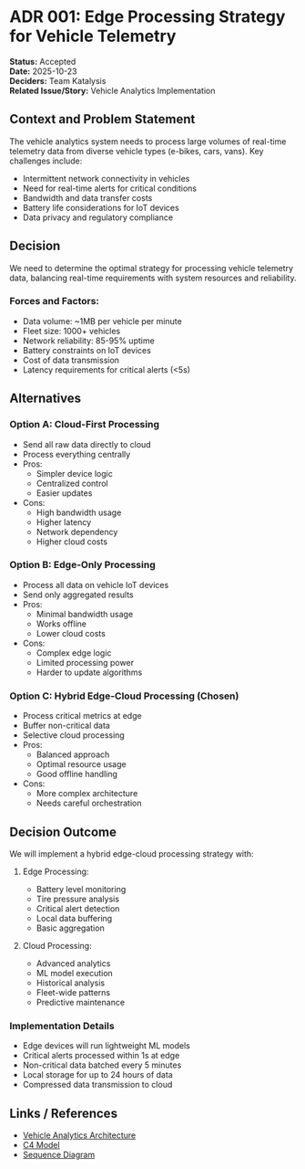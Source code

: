 # ADR 001: Edge Processing Strategy for Vehicle Telemetry

**Status:** Accepted  
**Date:** 2025-10-23  
**Deciders:** Team Katalysis  
**Related Issue/Story:** Vehicle Analytics Implementation

## Context and Problem Statement
The vehicle analytics system needs to process large volumes of real-time telemetry data from diverse vehicle types (e-bikes, cars, vans). Key challenges include:
- Intermittent network connectivity in vehicles
- Need for real-time alerts for critical conditions
- Bandwidth and data transfer costs
- Battery life considerations for IoT devices
- Data privacy and regulatory compliance

## Decision
We need to determine the optimal strategy for processing vehicle telemetry data, balancing real-time requirements with system resources and reliability.

### Forces and Factors:
- Data volume: ~1MB per vehicle per minute
- Fleet size: 1000+ vehicles
- Network reliability: 85-95% uptime
- Battery constraints on IoT devices
- Cost of data transmission
- Latency requirements for critical alerts (<5s)

## Alternatives

### Option A: Cloud-First Processing
- Send all raw data directly to cloud
- Process everything centrally
- Pros:
  - Simpler device logic
  - Centralized control
  - Easier updates
- Cons:
  - High bandwidth usage
  - Higher latency
  - Network dependency
  - Higher cloud costs

### Option B: Edge-Only Processing
- Process all data on vehicle IoT devices
- Send only aggregated results
- Pros:
  - Minimal bandwidth usage
  - Works offline
  - Lower cloud costs
- Cons:
  - Complex edge logic
  - Limited processing power
  - Harder to update algorithms

### Option C: Hybrid Edge-Cloud Processing (Chosen)
- Process critical metrics at edge
- Buffer non-critical data
- Selective cloud processing
- Pros:
  - Balanced approach
  - Optimal resource usage
  - Good offline handling
- Cons:
  - More complex architecture
  - Needs careful orchestration

## Decision Outcome
We will implement a hybrid edge-cloud processing strategy with:

1. Edge Processing:
   - Battery level monitoring
   - Tire pressure analysis
   - Critical alert detection
   - Local data buffering
   - Basic aggregation

2. Cloud Processing:
   - Advanced analytics
   - ML model execution
   - Historical analysis
   - Fleet-wide patterns
   - Predictive maintenance

### Implementation Details
- Edge devices will run lightweight ML models
- Critical alerts processed within 1s at edge
- Non-critical data batched every 5 minutes
- Local storage for up to 24 hours of data
- Compressed data transmission to cloud

## Links / References
- [Vehicle Analytics Architecture](../Diagrams/vehicle-analytics/Vehicle-Analytics-Architecture.md)
- [C4 Model](../Diagrams/vehicle-analytics/vehicle-analytics-c4.dsl)
- [Sequence Diagram](../Diagrams/vehicle-analytics/vehicle-analytics-sequence.puml)